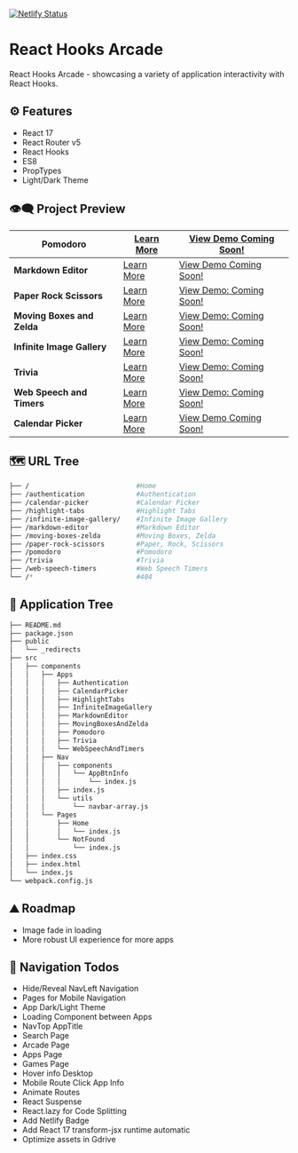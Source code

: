 [![Netlify Status](https://api.netlify.com/api/v1/badges/28a020e6-12ea-4c99-9872-f27429ec6ff3/deploy-status)](https://app.netlify.com/sites/react-hooks-arcade/deploys)

# React Hooks Arcade

React Hooks Arcade - showcasing a variety of application interactivity with React Hooks.

## ⚙ Features

- React 17
- React Router v5
- React Hooks
- ES8
- PropTypes
- Light/Dark Theme

## 👁️‍🗨️ Project Preview

| **Pomodoro**               | <a href="https://github.com/moisestech/react-hooks-arcade/tree/master/Pomodoro">Learn More</a>                           | <a href="">View Demo Coming Soon!</a>  |
| -------------------------- | ------------------------------------------------------------------------------------------------------------------------ | -------------------------------------- |
| **Markdown Editor**        | <a href="https://github.com/moisestech/react-hooks-arcade/tree/master/Markdown%20Editor">Learn More</a>                  | <a href="">View Demo Coming Soon!</a>  |
| **Paper Rock Scissors**    | <a href="https://github.com/moisestech/react-hooks-arcade/tree/master/Paper%20Rock%20Scissors">Learn More</a>            | <a href="">View Demo: Coming Soon!</a> |
| **Moving Boxes and Zelda** | <a href="https://github.com/moisestech/react-hooks-arcade/tree/master/Moving%20Boxes%20and%20Zelda">Learn More</a>       | <a href="">View Demo: Coming Soon!</a> |
| **Infinite Image Gallery** | <a href="https://github.com/moisestech/react-hooks-arcade/tree/master/Infinite%20Image%20Gallery">Learn More</a>         | <a href="">View Demo: Coming Soon!</a> |
| **Trivia**                 | <a href="https://github.com/moisestech/react-hooks-arcade/tree/master/Trivia">Learn More</a>                             | <a href="">View Demo: Coming Soon!</a> |
| **Web Speech and Timers**  | <a href="https://github.com/moisestech/react-hooks-arcade/tree/master/Web%20Speech%20and%20Timers">Learn More</a>        | <a href="">View Demo: Coming Soon!</a> |
| **Calendar Picker**        | <a href="https://github.com/moisestech/react-hooks-arcade/tree/master/src/components/Apps/CalendarPicker">Learn More</a> | <a href="">View Demo Coming Soon!</a>  |

## 🗺 URL Tree

```bash
├── /                           #Home
├── /authentication             #Authentication
├── /calendar-picker            #Calendar Picker
├── /highlight-tabs             #Highlight Tabs
├── /infinite-image-gallery/    #Infinite Image Gallery
├── /markdown-editor            #Markdown Editor
├── /moving-boxes-zelda         #Moving Boxes, Zelda
├── /paper-rock-scissors        #Paper, Rock, Scissors
├── /pomodoro                   #Pomodoro
├── /trivia                     #Trivia
├── /web-speech-timers          #Web Speech Timers
└── /*                          #404
```

## 🌿 Application Tree

```bash
├── README.md
├── package.json
├── public
│   └── _redirects
├── src
│   ├── components
│   │   ├── Apps
│   │   │   ├── Authentication
│   │   │   ├── CalendarPicker
│   │   │   ├── HighlightTabs
│   │   │   ├── InfiniteImageGallery
│   │   │   ├── MarkdownEditor
│   │   │   ├── MovingBoxesAndZelda
│   │   │   ├── Pomodoro
│   │   │   ├── Trivia
│   │   │   └── WebSpeechAndTimers
│   │   ├── Nav
│   │   │   ├── components
│   │   │   │   └── AppBtnInfo
│   │   │   │       └── index.js
│   │   │   ├── index.js
│   │   │   └── utils
│   │   │       └── navbar-array.js
│   │   └── Pages
│   │       ├── Home
│   │       │   └── index.js
│   │       └── NotFound
│   │           └── index.js
│   ├── index.css
│   ├── index.html
│   └── index.js
└── webpack.config.js
```

## ⛰️ Roadmap

- Image fade in loading
- More robust UI experience for more apps

## 📝 Navigation Todos

- Hide/Reveal NavLeft Navigation
- Pages for Mobile Navigation
- App Dark/Light Theme
- Loading Component between Apps
- NavTop AppTitle
- Search Page
- Arcade Page
- Apps Page
- Games Page
- Hover info Desktop
- Mobile Route Click App Info
- Animate Routes
- React Suspense
- React.lazy for Code Splitting
- Add Netlify Badge
- Add React 17 transform-jsx runtime automatic
- Optimize assets in Gdrive
